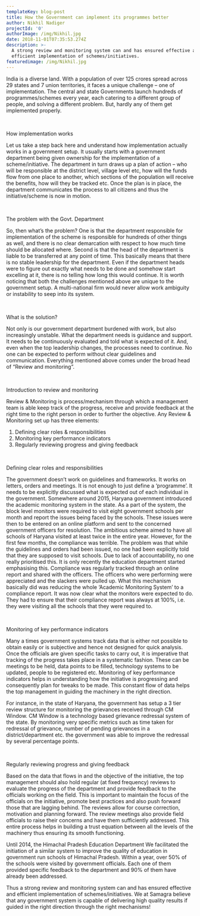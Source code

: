 ```yaml
---
templateKey: blog-post
title: How the Government can implement its programmes better
author: Nikhil Nadiger
projectId: '0'
authorImage: /img/Nikhil.jpg
date: 2018-11-01T07:35:53.274Z
description: >-
  A strong review and monitoring system can and has ensured effective and
  efficient implementation of schemes/initiatives.
featuredimage: /img/Nikhil.jpg
---
```

<p>India is a diverse land. With a population of over 125 crores spread across 29 states and 7 union territories, it faces a unique challenge &ndash; one of implementation. The central and state Governments launch hundreds of programmes/schemes every year, each catering to a different group of people, and solving a different problem. But, hardly any of them get implemented properly.</p><p>&nbsp;</p><p>How implementation works</p><p>Let us take a step back here and understand how implementation actually works in a government setup. It usually starts with a government department being given ownership for the implementation of a scheme/initiative. The department in turn draws up a plan of action &ndash; who will be responsible at the district level, village level etc, how will the funds flow from one place to another, which sections of the population will receive the benefits, how will they be tracked etc. Once the plan is in place, the department communicates the process to all citizens and thus the initiative/scheme is now in motion.</p><p>&nbsp;</p><p>The problem with the Govt. Department</p><p>So, then what&rsquo;s the problem? One is that the department responsible for implementation of the scheme is responsible for hundreds of other things as well, and there is no clear demarcation with respect to how much time should be allocated where. Second is that the head of the department is liable to be transferred at any point of time. This basically means that there is no stable leadership for the department. Even if the department heads were to figure out exactly what needs to be done and somehow start excelling at it, there is no telling how long this would continue. It is worth noticing that both the challenges mentioned above are unique to the government setup. A multi-national firm would never allow work ambiguity or instability to seep into its system.</p><p>&nbsp;</p><p>What is the solution?</p><p>Not only is our government department burdened with work, but also increasingly unstable. What the department needs is guidance and support. It needs to be continuously evaluated and told what is expected of it. And, even when the top leadership changes, the processes need to continue. No one can be expected to perform without clear guidelines and communication. Everything mentioned above comes under the broad head of &ldquo;Review and monitoring&rdquo;.</p><p>&nbsp;</p><p>Introduction to review and monitoring</p><p>Review &amp; Monitoring is process/mechanism through which a management team is able keep track of the progress, receive and provide feedback at the right time to the right person in order to further the objective. Any Review &amp; Monitoring set up has three elements:</p><ol><li>Defining clear roles &amp; responsibilities</li><li>Monitoring key performance indicators</li><li>Regularly reviewing progress and giving feedback</li></ol><p>&nbsp;</p><p>Defining clear roles and responsibilities</p><p>The government doesn&rsquo;t work on guidelines and frameworks. It works on letters, orders and meetings. It is not enough to just define a &lsquo;programme&rsquo;. It needs to be explicitly discussed what is expected out of each individual in the government. Somewhere around 2015, Haryana government introduced the academic monitoring system in the state. As a part of the system, the block level monitors were required to visit eight government schools per month and report the issues being faced by the schools. These issues were then to be entered on an online platform and sent to the concerned government officers for resolution. The ambitious scheme aimed to have all schools of Haryana visited at least twice in the entire year. However, for the first few months, the compliance was terrible. The problem was that while the guidelines and orders had been issued, no one had been explicitly told that they are supposed to visit schools. Due to lack of accountability, no one really prioritised this. It is only recently the education department started emphasising this. Compliance was regularly tracked through an online report and shared with the officers. The officers who were performing were appreciated and the slackers were pulled up. What this mechanism basically did was reducing the whole &lsquo;Academic Monitoring System&rsquo; to a compliance report. It was now clear what the monitors were expected to do. They had to ensure that their compliance report was always at 100%, i.e. they were visiting all the schools that they were required to.</p><p>&nbsp;</p><p>Monitoring of key performance indicators</p><p>Many a times government systems track data that is either not possible to obtain easily or is subjective and hence not designed for quick analysis. Once the officials are given specific tasks to carry out, it is imperative that tracking of the progress takes place in a systematic fashion. These can be meetings to be held, data points to be filled, technology systems to be updated, people to be registered etc. Monitoring of key performance indicators helps in understanding how the initiative is progressing and consequently plan for tweaks to be made. This constant flow of data helps the top management in guiding the machinery in the right direction.</p><p>For instance, in the state of Haryana, the government has setup a 3 tier review structure for monitoring the grievances received through CM Window. CM Window is a technology based grievance redressal system of the state. By monitoring very specific metrics such as time taken for redressal of grievance, number of pending grievances in a district/department etc. the government was able to improve the redressal by several percentage points.</p><p>&nbsp;</p><p>Regularly reviewing progress and giving feedback</p><p>Based on the data that flows in and the objective of the initiative, the top management should also hold regular (at fixed frequency) reviews to evaluate the progress of the department and provide feedback to the officials working on the field. This is important to maintain the focus of the officials on the initiative, promote best practices and also push forward those that are lagging behind. The reviews allow for course correction, motivation and planning forward. The review meetings also provide field officials to raise their concerns and have them sufficiently addressed. This entire process helps in building a trust equation between all the levels of the machinery thus ensuring its smooth functioning.</p><p>Until 2014, the Himachal Pradesh Education Department We facilitated the initiation of a similar system to improve the quality of education in government run schools of Himachal Pradesh. Within a year, over 50% of the schools were visited by government officials. Each one of them provided specific feedback to the department and 90% of them have already been addressed.</p><p>Thus a strong review and monitoring system can and has ensured effective and efficient implementation of schemes/initiatives. We at Samagra believe that any government system is capable of delivering high quality results if guided in the right direction through the right mechanisms!</p>
